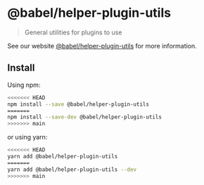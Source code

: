 # @babel/helper-plugin-utils

> General utilities for plugins to use

See our website [@babel/helper-plugin-utils](https://babeljs.io/docs/en/babel-helper-plugin-utils) for more information.

## Install

Using npm:

```sh
<<<<<<< HEAD
npm install --save @babel/helper-plugin-utils
=======
npm install --save-dev @babel/helper-plugin-utils
>>>>>>> main
```

or using yarn:

```sh
<<<<<<< HEAD
yarn add @babel/helper-plugin-utils
=======
yarn add @babel/helper-plugin-utils --dev
>>>>>>> main
```
